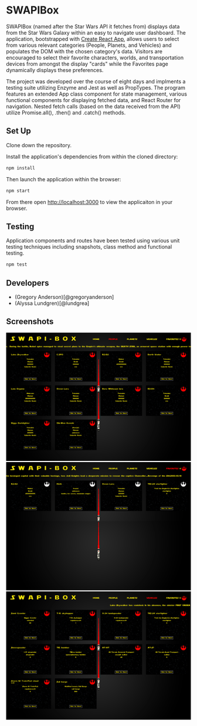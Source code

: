 # SWAPIBox

SWAPIBox (named after the Star Wars API it fetches from) displays data from the Star Wars Galaxy within an easy to navigate user dashboard. The application, bootstrapped with [Create React App](https://github.com/facebook/create-react-app), allows users to select from various relevant categories (People, Planets, and Vehicles) and populates the DOM with the chosen category's data. Visitors are encouraged to select their favorite characters, worlds, and transportation devices from amongst the display "cards" while the Favorites page dynamically displays these preferences.

The project was developed over the course of eight days and implments a testing suite utilizing Enzyme and Jest as well as PropTypes. The program features an extended App class component for state management, various functional components for displaying fetched data, and React Router for navigation. Nested fetch calls (based on the data received from the API) utilize Promise.all(), .then() and .catch() methods. 

## Set Up

Clone down the repository.

Install the application's dependencies from within the cloned directory:
```bash
npm install
```

Then launch the application within the browser:
```bash
npm start
```

From there open [http://localhost:3000](http://localhost:3000) to view the applicaiton in your browser.

## Testing

Application components and routes have been tested using various unit testing techniques including snapshots, class method and functional testing. 
```bash
npm test
```

## Developers
 - (Gregory Anderson)[@gregoryanderson]
 - (Alyssa Lundgren)[@lundgrea]

## Screenshots
![](src/Images/Screenshot-1.png)
![](src/Images/Screenshot-2.png)
![](src/Images/Screenshot-3.png)
